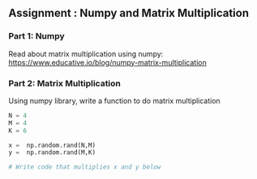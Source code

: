## Assignment : Numpy and Matrix Multiplication  



### Part 1: Numpy   
Read about matrix multiplication using numpy: https://www.educative.io/blog/numpy-matrix-multiplication 

### Part 2: Matrix Multiplication  
Using numpy library, write a function to do matrix multiplication 


```python
N = 4
M = 4  
K = 6

x =  np.random.rand(N,M)
y =  np.random.rand(M,K)

# Write code that multiplies x and y below 



```



